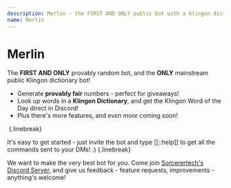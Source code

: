 ```yaml
---
description: Merlin - the FIRST AND ONLY public bot with a Klingon dictionary and more!
name: Merlin
---
```


# Merlin
The **FIRST AND ONLY** provably random bot, and the **ONLY** mainstream public Klingon dictionary bot!

- Generate **provably fair** numbers - perfect for giveaways!
- Look up words in a **Klingon Dictionary**, and get the Klingon Word of the Day direct in Discord!
- Plus there's more features, and *even more* coming soon!

&nbsp;{.linebreak}

It's easy to get started - just invite the bot and type [[::help]] to get all the commands sent to your DMs! :&#8203;) {.linebreak}

We want to make the very best bot for you. Come join [Sorcerertech's Discord Server](https://discord.gg/y9YWH9h), and give us feedback - feature requests, improvements - anything's welcome!
